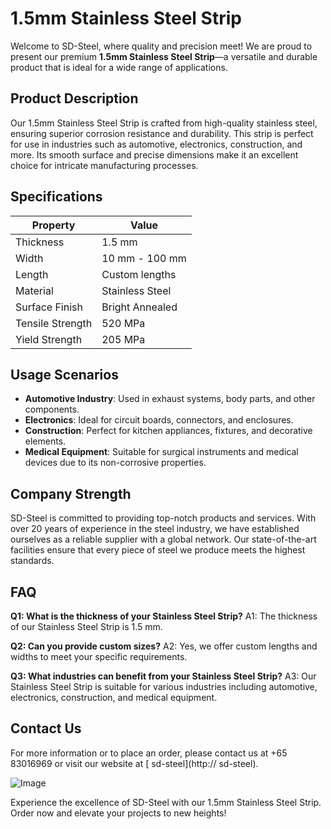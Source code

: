 # 1.5mm Stainless Steel Strip

Welcome to SD-Steel, where quality and precision meet! We are proud to present our premium **1.5mm Stainless Steel Strip**—a versatile and durable product that is ideal for a wide range of applications.

## Product Description
Our 1.5mm Stainless Steel Strip is crafted from high-quality stainless steel, ensuring superior corrosion resistance and durability. This strip is perfect for use in industries such as automotive, electronics, construction, and more. Its smooth surface and precise dimensions make it an excellent choice for intricate manufacturing processes.

## Specifications
| Property            | Value                |
|---------------------|----------------------|
| Thickness           | 1.5 mm               |
| Width               | 10 mm - 100 mm       |
| Length              | Custom lengths       |
| Material            | Stainless Steel      |
| Surface Finish      | Bright Annealed      |
| Tensile Strength    | 520 MPa             |
| Yield Strength      | 205 MPa             |

## Usage Scenarios
- **Automotive Industry**: Used in exhaust systems, body parts, and other components.
- **Electronics**: Ideal for circuit boards, connectors, and enclosures.
- **Construction**: Perfect for kitchen appliances, fixtures, and decorative elements.
- **Medical Equipment**: Suitable for surgical instruments and medical devices due to its non-corrosive properties.

## Company Strength
SD-Steel is committed to providing top-notch products and services. With over 20 years of experience in the steel industry, we have established ourselves as a reliable supplier with a global network. Our state-of-the-art facilities ensure that every piece of steel we produce meets the highest standards.

## FAQ
**Q1: What is the thickness of your Stainless Steel Strip?**
A1: The thickness of our Stainless Steel Strip is 1.5 mm.

**Q2: Can you provide custom sizes?**
A2: Yes, we offer custom lengths and widths to meet your specific requirements.

**Q3: What industries can benefit from your Stainless Steel Strip?**
A3: Our Stainless Steel Strip is suitable for various industries including automotive, electronics, construction, and medical equipment.

## Contact Us
For more information or to place an order, please contact us at +65 83016969 or visit our website at [ sd-steel](http:// sd-steel).

![Image](https://github.com/user-attachments/assets/2567258e-e124-4816-932d-1809bd27ef0b)

Experience the excellence of SD-Steel with our 1.5mm Stainless Steel Strip. Order now and elevate your projects to new heights!